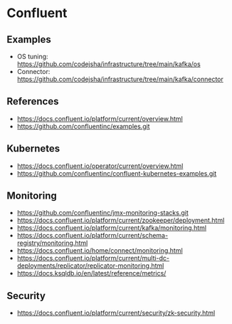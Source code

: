 # Confluent

## Examples

- OS tuning: https://github.com/codejsha/infrastructure/tree/main/kafka/os
- Connector: https://github.com/codejsha/infrastructure/tree/main/kafka/connector

## References

- https://docs.confluent.io/platform/current/overview.html
- https://github.com/confluentinc/examples.git

## Kubernetes

- https://docs.confluent.io/operator/current/overview.html
- https://github.com/confluentinc/confluent-kubernetes-examples.git

## Monitoring

- https://github.com/confluentinc/jmx-monitoring-stacks.git
- https://docs.confluent.io/platform/current/zookeeper/deployment.html
- https://docs.confluent.io/platform/current/kafka/monitoring.html
- https://docs.confluent.io/platform/current/schema-registry/monitoring.html
- https://docs.confluent.io/home/connect/monitoring.html
- https://docs.confluent.io/platform/current/multi-dc-deployments/replicator/replicator-monitoring.html
- https://docs.ksqldb.io/en/latest/reference/metrics/

## Security

- https://docs.confluent.io/platform/current/security/zk-security.html
